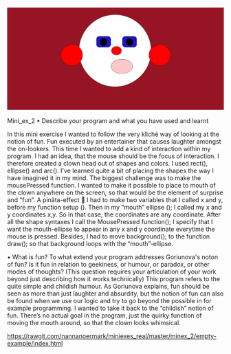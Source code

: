 ![ScreenShot](https://github.com/nannanoermark/miniexes_real/blob/master/minex_2/clownhehe.JPG)

Mini_ex_2 
•	Describe your program and what you have used and learnt


In this mini exercise I wanted to follow the very kliché way of looking at the notion of fun. Fun executed by an entertainer that causes laughter amongst the on-lookers. This time I wanted to add a kind of interaction within my program. I had an idea, that the mouse should be the focus of interaction. I therefore created a clown head out of shapes and colors. I used rect(), ellipse() and arc(). I’ve learned quite a bit of placing the shapes the way I have imagined it in my mind. The biggest challenge was to make the mousePressed function. 
I wanted to make it possible to place to mouth of the clown anywhere on the screen, so that would be the element of surprise and “fun”. A pinãta-effect  I had to make two variables that I called x and y, before my function setup (). Then in my “mouth” ellipse (); I called my x and y coordinates x,y. So in that case, the coordinates are any coordinate. After all the shape syntaxes I call the MousePressed function(); I specify that I want the mouth-ellipse to appear in any x and y coordinate everytime the mouse is pressed. Besides, I had to move background(); to the function draw(); so that background loops with the “mouth”-ellipse. 


•	What is fun? To what extend your program addresses Goriunova's noton of fun? Is it fun in relation to geekiness, or humour, or paradox, or other modes of thoughts? (This question requires your articulation of your work beyond just describing how it works technically)
This program refers to the quite simple and childish humour. As Goriunova explains, fun should be seen as more than just laughter and absurdity, but the notion of fun can also be found when we use our logic and try to go beyond the possible in for example programming. I wanted to take it back to the “childish” notion of fun. There’s no actual goal in the program, just the quirky function of moving the mouth around, so that the clown looks whimsical. 

https://rawgit.com/nannanoermark/miniexes_real/master/minex_2/empty-example/index.html
